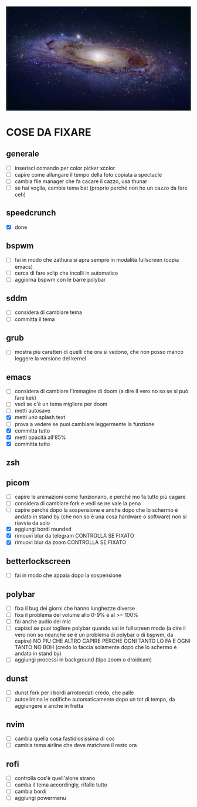 ![test](../stars.jpg)

# COSE DA FIXARE

## generale

- [ ] inserisci comando per color picker xcolor
- [ ] capire come allungare il tempo della foto copiata a spectacle
- [ ] cambia file manager che fa cacare il cazzo, usa thunar
- [ ] se hai voglia, cambia tema bat (proprio perché non ho un cazzo da fare ceh)

## speedcrunch

- [x] done

## bspwm

- [ ] fai in modo che zathura si apra sempre in modalità fullscreen (copia emacs)
- [ ] cerca di fare xclip che incolli in automatico
- [ ] aggiorna bspwm con le barre polybar

## sddm

- [ ] considera di cambiare tema
- [ ] committa il tema

## grub

- [ ] mostra più caratteri di quelli che ora si vedono, che non posso manco leggere la versione del kernel

## emacs

- [ ] considera di cambiare l'immagine di doom (a dire il vero no so se si può fare kek)
- [ ] vedi se c'è un tema migliore per doom
- [ ] metti autosave
- [x] metti uno splash text
- [ ] prova a vedere se puoi cambiare leggermente la funzione
- [x] committa tutto
- [x] metti opacità all'85%
- [x] committa tutto

## zsh

## picom

- [ ] capire le animazioni come funzionano, e perché mo fa tutto più cagare
- [ ] considera di cambiare fork e vedi se ne vale la pena
- [ ] capire perché dopo la sospensione e anche dopo che lo schermo è andato in stand by (che non so è una cosa hardware o software) non si riavvia da solo
- [x] aggiungi bordi rounded
- [x] rimouvi blur da telegram CONTROLLA SE FIXATO
- [x] rimuovi blur da zoom CONTROLLA SE FIXATO

## betterlockscreen

- [ ] fai in modo che appaia dopo la sospensione

## polybar

- [ ] fixa il bug dei giorni che hanno lunghezze diverse
- [ ] fixa il problema del volume allo 0-9% e al >= 100%
- [ ] fai anche audio del mic
- [ ] capisci se puoi togliere polybar quando vai in fullscreen mode (a dire il vero non so neanche se è un problema di polybar o di bspwm, da capire) NO PIÙ CHE ALTRO CAPIRE PERCHE OGNI TANTO LO FA E OGNI TANTO NO BOH (credo lo faccia solamente dopo che lo schermo è andato in stand by)
- [ ] aggiungi processi in background (tipo zoom o droidcam)

## dunst

- [ ] dunst fork per i bordi arrotondati credo, che palle
- [ ] autoelimina le notifiche automaticamente dopo un tot di tempo, da aggiungere e anche in fretta

## nvim

- [ ] cambia quella cosa fastidiosissima di coc
- [ ] cambia tema airline che deve matchare il resto ora

## rofi

- [ ] controlla cos'è quell'alone strano
- [ ] camba il tema accordingly, rifallo tutto
- [ ] cambia bordi
- [ ] aggiungi powermenu
